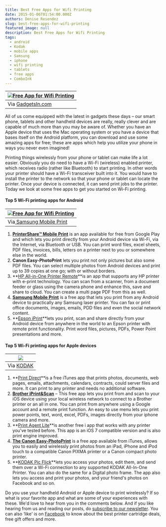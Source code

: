 ```yaml
---
title: Best Free Apps for Wifi Printing
date: 2015-01-06T01:54:00.000Z
authors: Denise Resendez
slug: best-free-apps-for-wifi-printing
featured_image: null
description: Best Free Apps for Wifi Printing
tags:
  - android
  - Kodak
  - mobile apps
  - Samsung
  - iphone
  - wifi printing
  - tablets
  - free apps
  - ComboInk
---
```

| [![Free App for Wifi Printing ](/blog/images/the_app_controlled_wireless_fujifilm_instax_printer_1.jpg "Smartphone App For Wifi Printing ")](/blog/images/the%5Fapp%5Fcontrolled%5Fwireless%5Ffujifilm%5Finstax%5Fprinter%5F1.jpg) |
| ---------------------------------------------------------------------------------------------------------------------------------------------------------------------------------------------------------------------------------- |
| Via [GadgetsIn.com](http://gadgetsin.com/the-app-controlled-wireless-fujifilm-instax-printer.htm)                                                                                                                                  |

All of us come equipped with the latest in gadgets these days – our smart phone, tablets and other handheld devices are really, really clever and are capable of much more than you may be aware of. Whether you have an Apple device that uses the Mac operating system or you have a device that bases itself on the Android platform, you can download and use some amazing apps for free; these are apps which help you utilize your phone in ways you never even imagined! 

Printing things wirelessly from your phone or tablet can make life a lot easier. Obviously you do need to have a Wi-Fi (wireless) enabled printer, which receives radio (rather like Bluetooth) to start printing. In other words your printer should have a Wi-Fi transceiver built into it. You would have to install the printer to the network so that your phone or tablet can locate the printer. Once your device is connected, it can send print jobs to the printer. Today we look at some free apps to get you started on Wi-Fi printing.

#### Top 5 Wi-Fi printing apps for Android

| [![Free App for Wifi Printing ](/blog/images/unnamed.png "Samsung Mobile Print App Screenshot ")](/blog/images/unnamed.png) |
| --------------------------------------------------------------------------------------------------------------------------- |
| Via[ Samsung Mobile Print](https://play.google.com/store/apps/details?id=com.sec.print.mobileprint&hl=en)                   |

1. **[PrinterShare™ Mobile Print](https://play.google.com/store/apps/details?id=com.dynamixsoftware.printershare)** is an app available for free from Google Play and which lets you print directly from your Android device via Wi-Fi, via the Internet, via Bluetooth or USB. You can print word files, excel sheets, PDF files, invoices, bills, letters on a printer next to you or somewhere else in the world.
2. **Canon Easy-PhotoPrint** lets you print not only pictures but also some PDF files. You can select multiple photos from Android devices and print up to 39 copies at one go; with or without borders.
3. **[HP All-in-One Printer Remote](https://play.google.com/store/apps/details?id=com.hp.printercontrol)**is an app that supports any HP printer with e-print technology. You can scan from a scanner, from a document feeder or glass using the camera phone and enhance this, save and share to cloud. You can create a multi page PDF from this as well.
4. **[Samsung Mobile Print](https://play.google.com/store/apps/details?id=com.sec.print.mobileprint)** is a free app that lets you print from any Android device to practically any Samsung laser printer. You can fax or print office documents, images, emails, PDD files and even the social network content.
5. **[Epson iPrint](https://play.google.com/store/apps/details?id=epson.print&hl=en)**lets you print, scan and share directly from your Android device from anywhere in the world to an Epson printer with remote print functionality. Print word files, pictures, PDFs, Power Point presentations and more.

#### Top 5 Wi-Fi printing apps for Apple devices

| [![](/blog/images/screen320x480.jpeg)](/blog/images/screen320x480.jpeg)       |
| ----------------------------------------------------------------------------- |
| Via [KODAK](https://itunes.apple.com/us/app/kodak-pic-flick/id336104814?mt=8) |

1. **[Print Direct](https://itunes.apple.com/us/app/printdirect-pdf-print-documents/id425652042?mt=8)**is a free iTunes app that prints photos, documents, web pages, emails, attachments, calendars, contracts, could server files and more. It can print to any printer and needs no additional software.
2. **[Brother iPrint&Scan](https://itunes.apple.com/CA/app/id382775642?mt=8)** – This free app lets you print from and scan to your iOS device using your local wireless network to connect to a Brother printer or an all in one. You can print from anywhere using a Google account and a remote print function. An easy to use menu lets you print power points, text, word, excel, PDFs, images directly from your iphone camera and more.
3. **[Print Agent Lite](https://itunes.apple.com/CA/app/id542649006?mt=8)**is another free i app that works with any printer you've tested before. This app is an iOS 7 compatible version and is also print engine improved.
4. **[The Canon Easy-PhotoPrint](https://itunes.apple.com/us/app/canon-easy-photoprint/id331269951?mt=8)** is a free app available from iTunes, allows you to easily and wirelessly print photos from an iPad, iPhone and iPod touch to a compatible Canon PIXMA printer or a Canon compact photo printer.
5. **[KODAK Pic Flick](https://itunes.apple.com/gb/app/kodak-pic-flick/id336104814?mt=8)**lets you access your photos, edit them, and send them over a Wi-Fi connection to any supported KODAK All-In-One Printer. You can also do the same for a Digital photo frame. The app also lets you access and print your photos, and your friend's photos on Facebook and so on.

Do you use your handheld Android or Apple device to print wirelessly? If so what is your favorite app and what are some of your experiences with these. We'd love to hear from you in the comments below. And if you like hearing from us and reading our posts, do [subscribe to our newsletter](https://www.comboink.com/coupon). You can also ‘like' is on [Facebook](https://www.facebook.com/comboink) to know about the best printer cartridge deals, free gift offers and more.